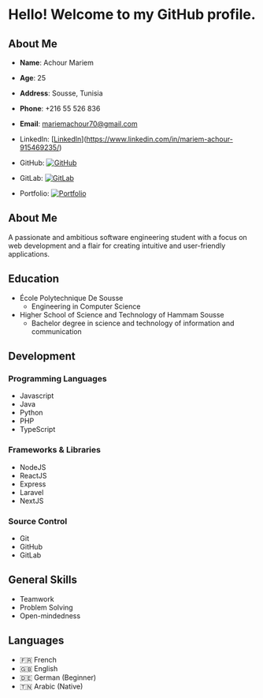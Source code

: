 # Hello! Welcome to my GitHub profile.

## About Me

- **Name**: Achour Mariem
- **Age**: 25
- **Address**: Sousse, Tunisia
- **Phone**: +216 55 526 836
- **Email**: mariemachour70@gmail.com

- LinkedIn: [[LinkedIn](https://icons8.com/icon/MR3dZdlA53te/linkedin)](https://www.linkedin.com/in/mariem-achour-915469235/)
- GitHub: [![GitHub](https://www.example.com/github-icon.svg)](https://github.com/AchourMaryem)
- GitLab: [![GitLab](https://www.example.com/gitlab-icon.svg)](https://gitlab.com/mariemachour70)
- Portfolio: [![Portfolio](https://www.example.com/portfolio-icon.svg)](https://mariem-achour.vercel.app/)


## About Me

A passionate and ambitious software engineering student with a focus on web development and a flair for creating intuitive and user-friendly applications.

## Education

- École Polytechnique De Sousse
  - Engineering in Computer Science
- Higher School of Science and Technology of Hammam Sousse
  - Bachelor degree in science and technology of information and communication

## Development

### Programming Languages

- Javascript
- Java
- Python
- PHP
- TypeScript

### Frameworks & Libraries

- NodeJS
- ReactJS
- Express
- Laravel
- NextJS

### Source Control

- Git
- GitHub
- GitLab

## General Skills

- Teamwork
- Problem Solving
- Open-mindedness

## Languages

- 🇫🇷 French
- 🇬🇧 English
- 🇩🇪 German (Beginner)
- 🇹🇳 Arabic (Native)
